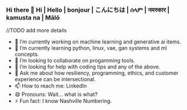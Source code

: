 ### Hi there 👋 Hi | Hello | bonjour | こんにちは | ሰላም | नमस्कार | kamusta na | Mālō

//TODO add more details 

- 🔭 I’m currently working on machine learning and generative ai items.
- 🌱 I’m currently learning python, linux, vae, gan systems and ml concepts.
- 👯 I’m looking to collaborate on progamming tools.
- 🤔 I’m looking for help with coding tips and any of the above.
- 💬 Ask me about how resiliency, programming, ethics, and customer experience can be intersectional.
- 📫 How to reach me: LinkedIn
- 😄 Pronouns: Wait... what is what?
- ⚡ Fun fact: I know Nashville Numbering.

